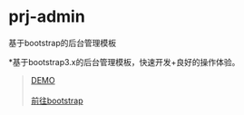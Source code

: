 # prj-admin
基于bootstrap的后台管理模板

*基于bootstrap3.x的后台管理模板，快速开发+良好的操作体验。

> [DEMO](http://bcqtt.github.io/prj-admin/)<br />  
> [前往bootstrap](http://www.bootcss.com/)<br />  


